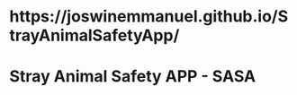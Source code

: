 <h1>https://joswinemmanuel.github.io/StrayAnimalSafetyApp/</h1>
<h1>Stray Animal Safety APP - SASA</h1>
